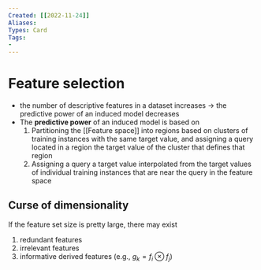```yaml
---
Created: [[2022-11-24]]
Aliases: 
Types: Card
Tags: 
- 
---
```

# Feature selection
- the number of descriptive features in a dataset increases → the predictive power of an induced model decreases
- The **predictive power** of an induced model is based on
  1. Partitioning the [[Feature space]] into regions based on clusters of training instances with the same target value, and assigning a query located in a region the target value of the cluster that defines that region
  2. Assigning a query a target value interpolated from the target values of individual training instances that are near the query in the feature space

## Curse of dimensionality
If the feature set size is pretty large, there may exist 
1. redundant features
2. irrelevant features
3. informative derived features (e.g., $g_k=f_i\otimes f_j$)
